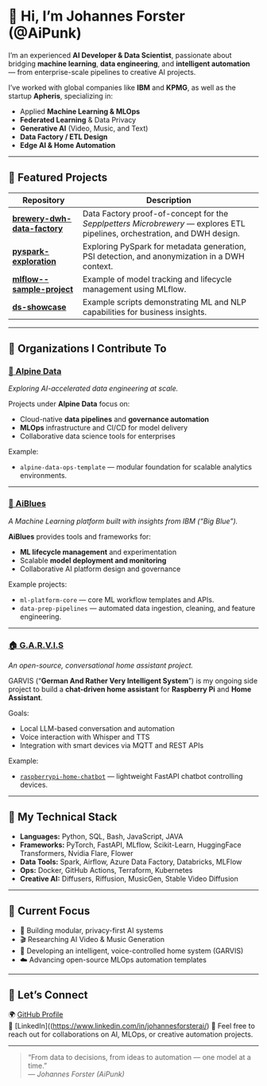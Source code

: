 # 👋 Hi, I’m Johannes Forster (@AiPunk)

I’m an experienced **AI Developer & Data Scientist**, passionate about bridging **machine learning**, **data engineering**, and **intelligent automation** — from enterprise-scale pipelines to creative AI projects.

I’ve worked with global companies like **IBM** and **KPMG**, as well as the startup **Apheris**, specializing in:
- Applied **Machine Learning & MLOps**
- **Federated Learning** & Data Privacy
- **Generative AI** (Video, Music, and Text)
- **Data Factory / ETL Design**
- **Edge AI & Home Automation**

---

## 🧠 Featured Projects

| Repository | Description |
|-------------|-------------|
| [**brewery-dwh-data-factory**](https://github.com/AiPunk/brewery-dwh-data-factory) | Data Factory proof-of-concept for the *Sepplpetters Microbrewery* — explores ETL pipelines, orchestration, and DWH design. |
| [**pyspark-exploration**](https://github.com/AiPunk/pyspark-exploration) | Exploring PySpark for metadata generation, PSI detection, and anonymization in a DWH context. |
| [**mlflow--sample-project**](https://github.com/AiPunk/mlflow--sample-project) | Example of model tracking and lifecycle management using MLflow. |
| [**ds-showcase**](https://github.com/AiPunk/ds-showcase) | Example scripts demonstrating ML and NLP capabilities for business insights. |

---

## 🏢 Organizations I Contribute To

### [🔷 Alpine Data](https://github.com/alpine-data)
*Exploring AI-accelerated data engineering at scale.*

Projects under **Alpine Data** focus on:
- Cloud-native **data pipelines** and **governance automation**
- **MLOps** infrastructure and CI/CD for model delivery
- Collaborative data science tools for enterprises

Example:  
- `alpine-data-ops-template` — modular foundation for scalable analytics environments.

---

### [🎯 AiBlues](https://github.com/AiBlues)
*A Machine Learning platform built with insights from IBM (“Big Blue”).*

**AiBlues** provides tools and frameworks for:
- **ML lifecycle management** and experimentation
- Scalable **model deployment and monitoring**
- Collaborative AI platform design and governance

Example projects:
- `ml-platform-core` — core ML workflow templates and APIs.  
- `data-prep-pipelines` — automated data ingestion, cleaning, and feature engineering.

---

### [🏠 G.A.R.V.I.S](https://github.com/G-A-R-V-I-S)
*An open-source, conversational home assistant project.*

GARVIS (“**German And Rather Very Intelligent System**”) is my ongoing side project to build a **chat-driven home assistant** for **Raspberry Pi** and **Home Assistant**.

Goals:
- Local LLM-based conversation and automation
- Voice interaction with Whisper and TTS
- Integration with smart devices via MQTT and REST APIs

Example:
- [`raspberrypi-home-chatbot`](https://github.com/AiPunk/raspberrypi-home-chatbot) — lightweight FastAPI chatbot controlling devices.

---

## 🧩 My Technical Stack
- **Languages:** Python, SQL, Bash, JavaScript, JAVA
- **Frameworks:** PyTorch, FastAPI, MLflow, Scikit-Learn, HuggingFace Transformers, Nvidia Flare, Flower
- **Data Tools:** Spark, Airflow, Azure Data Factory, Databricks, MLFlow  
- **Ops:** Docker, GitHub Actions, Terraform, Kubernetes  
- **Creative AI:** Diffusers, Riffusion, MusicGen, Stable Video Diffusion  

---

## 🎯 Current Focus
- 🧬 Building modular, privacy-first AI systems  
- 🎬 Researching AI Video & Music Generation  
- 🏡 Developing an intelligent, voice-controlled home system (GARVIS)  
- ☁️ Advancing open-source MLOps automation templates  

---

## 🤝 Let’s Connect
🌍 [GitHub Profile](https://github.com/AiPunk)  
💼 [LinkedIn]((https://www.linkedin.com/in/johannesforsterai/)
💬 Feel free to reach out for collaborations on AI, MLOps, or creative automation projects.

---

> “From data to decisions, from ideas to automation — one model at a time.”  
— *Johannes Forster (AiPunk)*  
